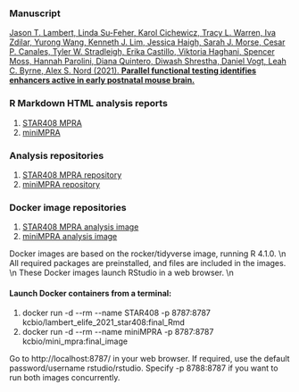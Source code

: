 ### Manuscript

[Jason T. Lambert, Linda Su-Feher, Karol Cichewicz, Tracy L. Warren, Iva Zdilar, Yurong Wang, Kenneth J. Lim, Jessica Haigh, Sarah J. Morse, Cesar P. Canales, Tyler W. Stradleigh, Erika Castillo, Viktoria Haghani, Spencer Moss, Hannah Parolini, Diana Quintero, Diwash Shrestha, Daniel Vogt, Leah C. Byrne, Alex S. Nord (2021).
 **Parallel functional testing identifies enhancers active in early postnatal mouse brain.**](https://www.biorxiv.org/content/10.1101/2021.01.15.426772v3)


### R Markdown HTML analysis reports

1. [STAR408 MPRA](https://nordneurogenomicslab.github.io/STAR408/)     
2. [miniMPRA](https://nordneurogenomicslab.github.io/miniMPRA/)

### Analysis repositories
1. [STAR408 MPRA repository](https://github.com/NordNeurogenomicsLab/STAR408)
2. [miniMPRA repository](https://github.com/NordNeurogenomicsLab/miniMPRA)   

### Docker image repositories
1. [STAR408 MPRA analysis image](https://hub.docker.com/repository/docker/kcbio/lambert_elife_2021_star408)
2. [miniMPRA analysis image](https://hub.docker.com/repository/docker/kcbio/mini_mpra)

Docker images are based on the rocker/tidyverse image, running R 4.1.0. \n
All required packages are preinstalled, and files are included in the images. \n
These Docker images launch RStudio in a web browser. \n

#### Launch Docker containers from a terminal:
1. docker run -d --rm --name STAR408 -p 8787:8787 kcbio/lambert_elife_2021_star408:final_Rmd
2. docker run -d --rm --name miniMPRA -p 8787:8787 kcbio/mini_mpra:final_image

Go to http://localhost:8787/ in your web browser. 
If required, use the default password/username rstudio/rstudio.
Specify -p 8788:8787 if you want to run both images concurrently. 
